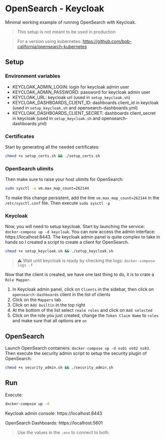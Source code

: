 # OpenSearch - Keycloak

Minimal working example of running OpenSearch with Keycloak.

> This setup is not meant to be used in production

> For a version using kubernetes: https://github.com/bob-california/opensearch-kubernetes

## Setup

### Environment variables

- KEYCLOAK_ADMIN_LOGIN: login for keycloak admin user
- KEYCLOAK_ADMIN_PASSWORD: password for keycloak admin user
- KEYCLOAK_URL: keycloak url (used in `setup_keycloak.sh`)
- KEYCLOAK_DASHBOARDS_CLIENT_ID: dashboards client_id in keycloak (used in `setup_keycloak.sh` and opensearch-dashboards.yml)
- KEYCLOAK_DASHBOARDS_CLIENT_SECRET: dashboards client_secret in keycloak (used in `setup_keycloak.sh` and opensearch-dashboards.yml)

### Certificates

Start by generating all the needed certificates:

```bash
chmod +x setup_certs.sh && ./setup_certs.sh
```

### OpenSearch ulimits

Then make sure to raise your host ulimits for OpenSearch:

```bash
sudo sysctl -w vm.max_map_count=262144
```

To make this change persistent, add the line `vm.max_map_count=262144` in the `/etc/sysctl.conf` file. Then execute `sudo sysctl -p`

### Keycloak

Now, you will need to setup keycloak. Start by launching the service: `docker-compose up -d keycloak`. You can now access the admin interface: https://localhost:8443. The keycloak admin panel is quite complex to take in hands so I created a script to create a client for OpenSearch.

```bash
chmod +x setup_keycloak.sh && ./setup_keycloak.sh
```

> :warning: Wait until keycloak is ready by checking the logs: `docker-compose logs -f`

Now that the client is created, we have one last thing to do, it is to crate a `Role Mapper`.

1. In Keycloak admin panel, click on `Clients` in the sidebar, then click on `opensearch-dashboards` client in the list of clients
2. Click on the `Mappers` tab
3. Click on `Add builtin` in the top right
4. At the bottom of the list select `realm roles` and click on `Add selected`
5. Click on the role you just created, change the `Token Claim Name` to `roles` and make sure that all options are `on`

## OpenSearch

Launch OpenSearch containers: `docker-compose up -d os01 os02 os03`. Then execute the security admin script to setup the security plugin of OpenSearch:

```bash
chmod +x security_admin.sh && ./security_admin.sh
```

## Run

Execute:

```bash
docker-compose up -d
```

Keycloak admin console: https://localhost:8443

OpenSearch Dashboards: https://localhost:5601

> Use the values in the `.env` to connect to both.

